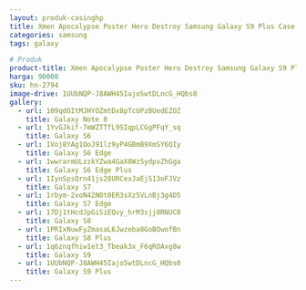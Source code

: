 ```yaml
---
layout: produk-casinghp
title: Xmen Apocalypse Poster Hero Destroy Samsung Galaxy S9 Plus Case
categories: samsung
tags: galaxy

# Produk
product-title: Xmen Apocalypse Poster Hero Destroy Samsung Galaxy S9 Plus Case
harga: 90000
sku: hn-2794
image-drive: 1UUbNQP-J8AWH45Iajo5wtDLncG_HQbs0
gallery:
  - url: 109qdOItMJHYOZmtDx8pTcUPzBUedEZOZ
    title: Galaxy Note 8
  - url: 1YvGJkif-7mWZTTfL9SIqpLCGgPFqY_sq
    title: Galaxy S6
  - url: 1Voj8YAg1OoJ91lz9yP4GBmB9XmSY6QIy
    title: Galaxy S6 Edge
  - url: 1wwrarmULzzkYZwa4GaX8Wz5ydpvZhGga
    title: Galaxy S6 Edge Plus
  - url: 1IynSpsQrn41js28URCexJaEjS13oFJVz
    title: Galaxy S7
  - url: 1rbym-2xoN42N0t0ER3sXz5VLnBj3g4D5
    title: Galaxy S7 Edge
  - url: 17Dj1tHcdJpGiSiEQvy_hrM3sjj0RNUC0
    title: Galaxy S8
  - url: 1PRIxNuwFyZmasaL6Jwzeba8GoBOwofBn
    title: Galaxy S8 Plus
  - url: 1q6znqfhiw1et3_Tbeak3x_F6qROAxg8w
    title: Galaxy S9
  - url: 1UUbNQP-J8AWH45Iajo5wtDLncG_HQbs0
    title: Galaxy S9 Plus
---
```

